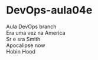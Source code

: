 # DevOps-aula04e
Aula DevOps branch<br>
Era uma vez na America<br>
Sr e sra Smith<br>
Apocalipse now<br>
Hobin Hood<br>



